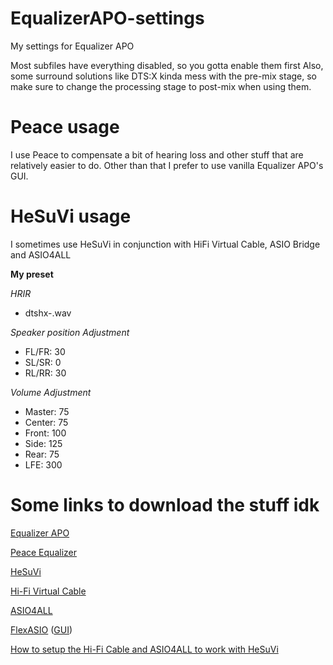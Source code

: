 # EqualizerAPO-settings
My settings for Equalizer APO 

Most subfiles have everything disabled, so you gotta enable them first
Also, some surround solutions like DTS:X kinda mess with the pre-mix stage, so make sure to change the processing stage to post-mix when using them. 

# Peace usage

I use Peace to compensate a bit of hearing loss and other stuff that are relatively easier to do. Other than that I prefer to use vanilla Equalizer APO's GUI.

# HeSuVi usage

I sometimes use HeSuVi in conjunction with HiFi Virtual Cable, ASIO Bridge and ASIO4ALL

**My preset**

*HRIR*
- dtshx-.wav

*Speaker position Adjustment*
- FL/FR: 30
- SL/SR: 0
- RL/RR: 30

*Volume Adjustment*
- Master: 75
- Center: 75
- Front: 100
- Side: 125
- Rear: 75
- LFE: 300

# Some links to download the stuff idk

[Equalizer APO](https://sourceforge.net/projects/equalizerapo/)

[Peace Equalizer](https://sourceforge.net/projects/peace-equalizer-apo-extension/)

[HeSuVi](https://sourceforge.net/projects/hesuvi/)

[Hi-Fi Virtual Cable](https://vb-audio.com/Cable/#:~:text=HiFiCableAsioBridgeSetup_v1007.zip)

[ASIO4ALL](https://www.asio4all.org/)

[FlexASIO](https://github.com/dechamps/FlexASIO/) ([GUI](https://github.com/flipswitchingmonkey/FlexASIO_GUI/))

[How to setup the Hi-Fi Cable and ASIO4ALL to work with HeSuVi](https://sourceforge.net/p/hesuvi/discussion/general/thread/ce7c354dd7/)
